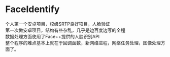 # FaceIdentify
个人第一个安卓项目，校级SRTP良好项目，人脸验证  
第一次做安卓项目，结构有些杂乱，几乎是边百度边写的全程  
数据处理方面使用了Face++提供的人脸识别API  
整个程序的难点基本上就在于回调函数，新网络进程，网络任务处理，图像处理方面了。  
